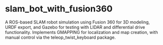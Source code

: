 # slam_bot_with_fusion360
A ROS-based SLAM robot simulation using Fusion 360 for 3D modeling, URDF export, and Gazebo for testing with LIDAR and differential drive functionality. Implements GMAPPING for localization and map creation, with manual control via the teleop_twist_keyboard package.
